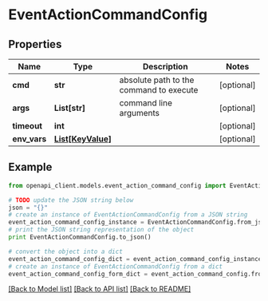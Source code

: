 # EventActionCommandConfig


## Properties
Name | Type | Description | Notes
------------ | ------------- | ------------- | -------------
**cmd** | **str** | absolute path to the command to execute | [optional]
**args** | **List[str]** | command line arguments | [optional]
**timeout** | **int** |  | [optional]
**env_vars** | [**List[KeyValue]**](KeyValue.md) |  | [optional]

## Example

```python
from openapi_client.models.event_action_command_config import EventActionCommandConfig

# TODO update the JSON string below
json = "{}"
# create an instance of EventActionCommandConfig from a JSON string
event_action_command_config_instance = EventActionCommandConfig.from_json(json)
# print the JSON string representation of the object
print EventActionCommandConfig.to_json()

# convert the object into a dict
event_action_command_config_dict = event_action_command_config_instance.to_dict()
# create an instance of EventActionCommandConfig from a dict
event_action_command_config_form_dict = event_action_command_config.from_dict(event_action_command_config_dict)
```
[[Back to Model list]](../README.md#documentation-for-models) [[Back to API list]](../README.md#documentation-for-api-endpoints) [[Back to README]](../README.md)
